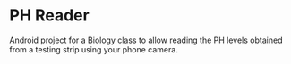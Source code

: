 # PH Reader
 Android project for a Biology class to allow reading the PH levels obtained from a testing strip using your phone camera. 
